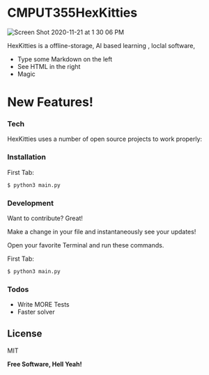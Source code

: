 # CMPUT355HexKitties
![Screen Shot 2020-11-21 at 1 30 06 PM](https://user-images.githubusercontent.com/36469528/99886954-b2b72780-2bfd-11eb-9277-f457a1ba761d.png)



HexKitties is a offline-storage, AI based learning , loclal  software, 

  - Type some Markdown on the left
  - See HTML in the right
  - Magic

# New Features!

### Tech

HexKitties uses a number of open source projects to work properly:

### Installation

First Tab:
```sh
$ python3 main.py
```



### Development

Want to contribute? Great!


Make a change in your file and instantaneously see your updates!

Open your favorite Terminal and run these commands.

First Tab:
```sh
$ python3 main.py
```





### Todos

 - Write MORE Tests
 - Faster solver

License
----

MIT


**Free Software, Hell Yeah!**

[//]: # (These are reference links used in the body of this note and get stripped out when the markdown processor does its job. There is no need to format nicely because it shouldn't be seen. Thanks SO - http://stackoverflow.com/questions/4823468/store-comments-in-markdown-syntax)

	
  
   [dill]: <https://dillinger.io/>
   